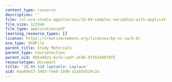 ```yaml
---
content_type: resource
description: ''
file: /ol-ocw-studio-app/courses/18-04-complex-variables-with-applications-spring-2018/6aa89a153403fee81b90a1a55d524c2a_MIT18_04S18_laptable.pdf
file_size: 123344
file_type: application/pdf
learning_resource_types: []
license: https://creativecommons.org/licenses/by-nc-sa/4.0/
ocw_type: OCWFile
parent_title: Study Materials
parent_type: CourseSection
parent_uid: 895a4821-6cfe-cadf-afd6-973524d079f5
resourcetype: Document
title: '18.04 S18 laptable: Laplace'
uid: 6aa89a15-3403-fee8-1b90-a1a55d524c2a
---
```

